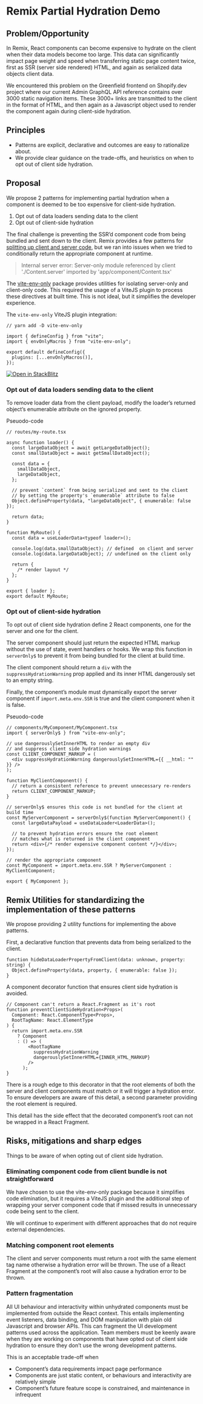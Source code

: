 # Remix Partial Hydration Demo

## Problem/Opportunity

In Remix, React components can become expensive to hydrate on the client when their data models become too large. This data can significantly impact page weight and speed when transferring static page content twice, first as SSR (server side rendered) HTML, and again as serialized data objects client data.

We encountered this problem on the Greenfield frontend on Shopify.dev project where our current Admin GraphQL API reference contains over 3000 static navigation items. These 3000+ links are transmitted to the client in the format of HTML, and then again as a Javascript object used to render the component again during client-side hydration.

## Principles

- Patterns are explicit, declarative and outcomes are easy to rationalize about.
- We provide clear guidance on the trade-offs, and heuristics on when to opt out of client side hydration.

## Proposal

We propose 2 patterns for implementing partial hydration when a component is deemed to be too expensive for client-side hydration.

1. Opt out of data loaders sending data to the client
2. Opt out of client-side hydration

The final challenge is preventing the SSR’d component code from being bundled and sent down to the client. Remix provides a few patterns for [splitting up client and server code](https://remix.run/docs/en/main/discussion/server-vs-client#splitting-up-client-and-server-code), but we ran into issues when we tried to conditionally return the appropriate component at runtime.

> Internal server error: Server-only module referenced by client
> './Content.server' imported by 'app/component/Content.tsx'

The [vite-env-only](https://github.com/pcattori/vite-env-only) package provides utilities for isolating server-only and client-only code. This required the usage of a ViteJS plugin to process these directives at built time. This is not ideal, but it simplifies the developer experience.

The `vite-env-only` ViteJS plugin integration:

```tsx
// yarn add -D vite-env-only

import { defineConfig } from "vite";
import { envOnlyMacros } from "vite-env-only";

export default defineConfig({
  plugins: [...envOnlyMacros()],
});
```

[![Open in StackBlitz](https://developer.stackblitz.com/img/open_in_stackblitz.svg)](https://stackblitz.com/github/thomfoolery/remix-parital-hydration-demo)

### Opt out of data loaders sending data to the client

To remove loader data from the client payload,
modify the loader’s returned object’s enumerable attribute on the ignored property.

Pseuodo-code

```tsx
// routes/my-route.tsx

async function loader() {
  const largeDataObject = await getLargeDataObject();
  const smallDataObject = await getSmallDataObject();

  const data = {
    smallDataObject,
    largeDataObject,
  };

  // prevent `content` from being serialized and sent to the client
  // by setting the property's `enumerable` attribute to false
  Object.defineProperty(data, "largeDataObject", { enumerable: false });

  return data;
}

function MyRoute() {
  const data = useLoaderData<typeof loader>();

  console.log(data.smallDataObject); // defined  on client and server
  console.log(data.largeDataObject); // undefined on the client only

  return {
    /* render layout */
  };
}

export { loader };
export default MyRoute;
```

### Opt out of client-side hydration

To opt out of client side hydration define 2 React components, one for the server and one for the client.

The server component should just return the expected HTML markup without the use of state, event handlers or hooks. We wrap this function in `serverOnly$` to prevent it from being bundled for the client at build time.

The client component should return a `div` with the `suppressHydrationWarning` prop applied and its inner HTML dangerously set to an empty string.

Finally, the component’s module must dynamically export the server component if `import.meta.env.SSR` is true and the client component when it is false.

Pseuodo-code

```tsx
// components/MyComponent/MyComponent.tsx
import { serverOnly$ } from "vite-env-only";

// use dangerouslySetInnerHTML to render an empty div
// and suppress client side hydration warnings
const CLIENT_COMPONENT_MARKUP = (
  <div suppressHydrationWarning dangerouslySetInnerHTML={{ __html: "" }} />
);

function MyClientComponent() {
  // return a consistent reference to prevent unnecessary re-renders
  return CLIENT_COMPONENT_MARKUP;
}

// serverOnly$ ensures this code is not bundled for the client at build time
const MyServerComponent = serverOnly$(function MyServerComponent() {
  const largeDataPayload = useDataLoader<LoaderData>();

  // to prevent hydration errors ensure the root element
  // matches what is returned in the client component
  return <div>{/* render expensive component content */}</div>;
});

// render the appropriate component
const MyComponent = import.meta.env.SSR ? MyServerComponent : MyClientComponent;

export { MyComponent };
```

## Remix Utilities for standardizing the implementation of these patterns

We propose providing 2 utility functions for implementing the above patterns.

First, a declarative function that prevents data from being serialized to the client.

```tsx
function hideDataLoaderPropertyFromClient(data: unknown, property: string) {
  Object.defineProperty(data, property, { enumerable: false });
}
```

A component decorator function that ensures client side hydration is avoided.

```tsx
// Component can't return a React.Fragment as it's root
function preventClientSideHydration<Props>(
  Component: React.ComponentType<Props>,
  RootTagName: React.ElementType
) {
  return import.meta.env.SSR
    ? Component
    : () => (
        <RootTagName
          suppressHydrationWarning
          dangerouslySetInnerHTML={INNER_HTML_MARKUP}
        />
      );
}
```

There is a rough edge to this decorator in that the root elements of both the server and client components must match or it will trigger a hydration error. To ensure developers are aware of this detail, a second parameter providing the root element is required.

This detail has the side effect that the decorated component’s root can not be wrapped in a React Fragment.

## Risks, mitigations and sharp edges

Things to be aware of when opting out of client side hydration.

### Eliminating component code from client bundle is not straightforward

We have chosen to use the vite-env-only package because it simplifies code elimination, but it requires a ViteJS plugin and the additional step of wrapping your server component code that if missed results in unnecessary code being sent to the client.

We will continue to experiment with different approaches that do not require external dependencies.

### Matching component root elements

The client and server components must return a root with the same element tag name otherwise a hydration error will be thrown. The use of a React Fragment at the component’s root will also cause a hydration error to be thrown.

### Pattern fragmentation

All UI behaviour and interactivity within unhydrated components must be implemented from outside the React context. This entails implementing event listeners, data binding, and DOM manipulation with plain old Javascript and browser APIs. This can fragment the UI development patterns used across the application. Team members must be keenly aware when they are working on components that have opted out of client side hydration to ensure they don’t use the wrong development patterns.

This is an acceptable trade-off when

- Component’s data requirements impact page performance
- Components are just static content, or behaviours and interactivity are relatively simple
- Component’s future feature scope is constrained, and maintenance in infrequent
